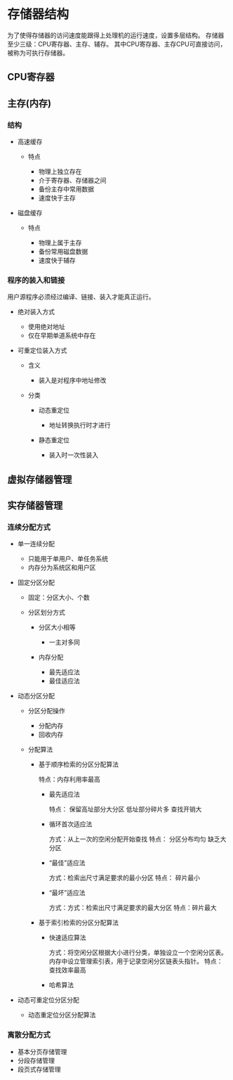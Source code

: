 # 存储器结构

为了使得存储器的访问速度能跟得上处理机的运行速度，设置多层结构。
存储器至少三级：CPU寄存器、主存、辅存。
其中CPU寄存器、主存CPU可直接访问，被称为可执行存储器。

## CPU寄存器

## 主存(内存)

### 结构

- 高速缓存

	- 特点

		- 物理上独立存在
		- 介于寄存器、存储器之间
		- 备份主存中常用数据
		- 速度快于主存

- 磁盘缓存

	- 特点

		- 物理上属于主存
		- 备份常用磁盘数据
		- 速度快于辅存

### 程序的装入和链接

用户源程序必须经过编译、链接、装入才能真正运行。

- 绝对装入方式

	- 使用绝对地址
	- 仅在早期单道系统中存在

- 可重定位装入方式

	- 含义

		- 装入是对程序中地址修改

	- 分类

		- 动态重定位

			- 地址转换执行时才进行

		- 静态重定位

			- 装入时一次性装入

## 虚拟存储器管理

## 实存储器管理

### 连续分配方式

- 单一连续分配

	- 只能用于单用户、单任务系统
	- 内存分为系统区和用户区

- 固定分区分配

	- 固定：分区大小、个数
	- 分区划分方式

		- 分区大小相等

			- 一主对多同

		- 内存分配

			- 最先适应法
			- 最佳适应法

- 动态分区分配

	- 分区分配操作

		- 分配内存
		- 回收内存

	- 分配算法

		- 基于顺序检索的分区分配算法

		  特点：内存利用率最高

			- 最先适应法

			  特点：
			  保留高址部分大分区
			  低址部分碎片多
			  查找开销大

			- 循环首次适应法

			  方式：从上一次的空闲分配开始查找
			  特点：
			  分区分布均匀
			  缺乏大分区

			- “最佳”适应法

			  方式：检索出尺寸满足要求的最小分区
			  特点：
			  碎片最小

			- “最坏”适应法

			  方式：方式：检索出尺寸满足要求的最大分区
			  特点：碎片最大

		- 基于索引检索的分区分配算法

			- 快速适应算法

			  方式：将空闲分区根据大小进行分类，单独设立一个空闲分区表。内存中设立管理索引表，用于记录空闲分区链表头指针。
			  特点：查找效率最高

			- 哈希算法

- 动态可重定位分区分配

	- 动态重定位分区分配算法

### 离散分配方式

- 基本分页存储管理
- 分段存储管理
- 段页式存储管理

